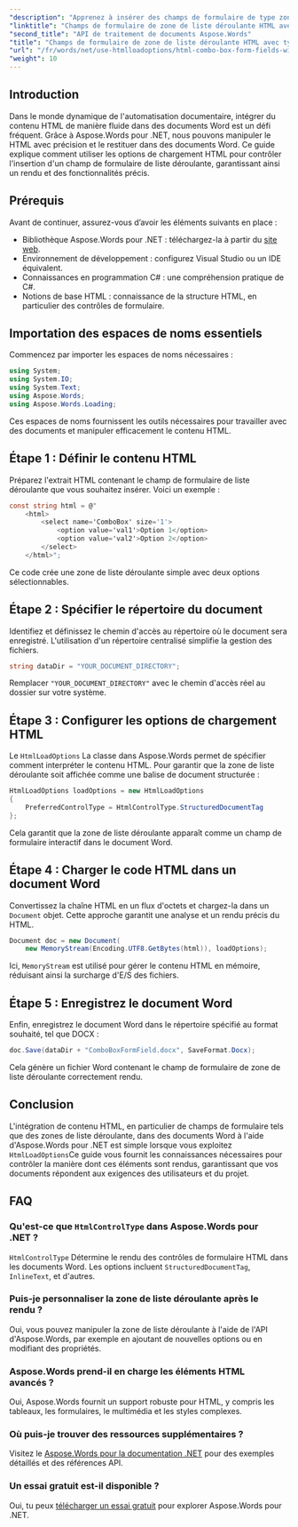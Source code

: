 ```yaml
---
"description": "Apprenez à insérer des champs de formulaire de type zone de liste déroulante dans des documents Word avec Aspose.Words pour .NET. Ce guide étape par étape présente les options de chargement HTML, les types de contrôles préférés et des conseils de personnalisation avancés pour une automatisation fluide des documents."
"linktitle": "Champs de formulaire de zone de liste déroulante HTML avec types de contrôle préférés"
"second_title": "API de traitement de documents Aspose.Words"
"title": "Champs de formulaire de zone de liste déroulante HTML avec types de contrôle préférés"
"url": "/fr/words/net/use-htmlloadoptions/html-combo-box-form-fields-with-preferred-control-types/"
"weight": 10
---
```


## Introduction

Dans le monde dynamique de l'automatisation documentaire, intégrer du contenu HTML de manière fluide dans des documents Word est un défi fréquent. Grâce à Aspose.Words pour .NET, nous pouvons manipuler le HTML avec précision et le restituer dans des documents Word. Ce guide explique comment utiliser les options de chargement HTML pour contrôler l'insertion d'un champ de formulaire de liste déroulante, garantissant ainsi un rendu et des fonctionnalités précis.

## Prérequis

Avant de continuer, assurez-vous d’avoir les éléments suivants en place :

- Bibliothèque Aspose.Words pour .NET : téléchargez-la à partir du [site web](https://releases.aspose.com/words/net/). 
- Environnement de développement : configurez Visual Studio ou un IDE équivalent.  
- Connaissances en programmation C# : une compréhension pratique de C#.  
- Notions de base HTML : connaissance de la structure HTML, en particulier des contrôles de formulaire.  

## Importation des espaces de noms essentiels

Commencez par importer les espaces de noms nécessaires :

```csharp
using System;
using System.IO;
using System.Text;
using Aspose.Words;
using Aspose.Words.Loading;
```

Ces espaces de noms fournissent les outils nécessaires pour travailler avec des documents et manipuler efficacement le contenu HTML.

## Étape 1 : Définir le contenu HTML

Préparez l'extrait HTML contenant le champ de formulaire de liste déroulante que vous souhaitez insérer. Voici un exemple :

```csharp
const string html = @"
    <html>
        <select name='ComboBox' size='1'>
            <option value='val1'>Option 1</option>
            <option value='val2'>Option 2</option>
        </select>
    </html>";
```

Ce code crée une zone de liste déroulante simple avec deux options sélectionnables.

## Étape 2 : Spécifier le répertoire du document

Identifiez et définissez le chemin d'accès au répertoire où le document sera enregistré. L'utilisation d'un répertoire centralisé simplifie la gestion des fichiers.

```csharp
string dataDir = "YOUR_DOCUMENT_DIRECTORY";
```

Remplacer `"YOUR_DOCUMENT_DIRECTORY"` avec le chemin d'accès réel au dossier sur votre système.

## Étape 3 : Configurer les options de chargement HTML

Le `HtmlLoadOptions` La classe dans Aspose.Words permet de spécifier comment interpréter le contenu HTML. Pour garantir que la zone de liste déroulante soit affichée comme une balise de document structurée :

```csharp
HtmlLoadOptions loadOptions = new HtmlLoadOptions
{
    PreferredControlType = HtmlControlType.StructuredDocumentTag
};
```

Cela garantit que la zone de liste déroulante apparaît comme un champ de formulaire interactif dans le document Word.

## Étape 4 : Charger le code HTML dans un document Word

Convertissez la chaîne HTML en un flux d'octets et chargez-la dans un `Document` objet. Cette approche garantit une analyse et un rendu précis du HTML.

```csharp
Document doc = new Document(
    new MemoryStream(Encoding.UTF8.GetBytes(html)), loadOptions);
```

Ici, `MemoryStream` est utilisé pour gérer le contenu HTML en mémoire, réduisant ainsi la surcharge d'E/S des fichiers.

## Étape 5 : Enregistrez le document Word

Enfin, enregistrez le document Word dans le répertoire spécifié au format souhaité, tel que DOCX :

```csharp
doc.Save(dataDir + "ComboBoxFormField.docx", SaveFormat.Docx);
```

Cela génère un fichier Word contenant le champ de formulaire de zone de liste déroulante correctement rendu.

## Conclusion

L'intégration de contenu HTML, en particulier de champs de formulaire tels que des zones de liste déroulante, dans des documents Word à l'aide d'Aspose.Words pour .NET est simple lorsque vous exploitez `HtmlLoadOptions`Ce guide vous fournit les connaissances nécessaires pour contrôler la manière dont ces éléments sont rendus, garantissant que vos documents répondent aux exigences des utilisateurs et du projet.

## FAQ

### Qu'est-ce que `HtmlControlType` dans Aspose.Words pour .NET ?
`HtmlControlType` Détermine le rendu des contrôles de formulaire HTML dans les documents Word. Les options incluent `StructuredDocumentTag`, `InlineText`, et d'autres.

### Puis-je personnaliser la zone de liste déroulante après le rendu ?
Oui, vous pouvez manipuler la zone de liste déroulante à l'aide de l'API d'Aspose.Words, par exemple en ajoutant de nouvelles options ou en modifiant des propriétés.

### Aspose.Words prend-il en charge les éléments HTML avancés ?
Oui, Aspose.Words fournit un support robuste pour HTML, y compris les tableaux, les formulaires, le multimédia et les styles complexes.

### Où puis-je trouver des ressources supplémentaires ?
Visitez le [Aspose.Words pour la documentation .NET](https://reference.aspose.com/words/net/) pour des exemples détaillés et des références API.

### Un essai gratuit est-il disponible ?
Oui, tu peux [télécharger un essai gratuit](https://releases.aspose.com/) pour explorer Aspose.Words pour .NET.